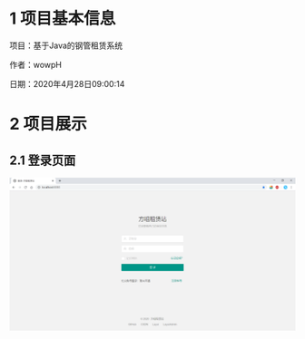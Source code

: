 # 1 项目基本信息

项目：基于Java的钢管租赁系统

作者：wowpH

日期：2020年4月28日09:00:14

# 2 项目展示

## 2.1 登录页面

![登录页面](项目展示/图片/login.png)